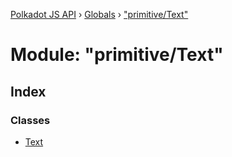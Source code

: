 [Polkadot JS API](../README.md) › [Globals](../globals.md) › ["primitive/Text"](_primitive_text_.md)

# Module: "primitive/Text"

## Index

### Classes

* [Text](../classes/_primitive_text_.text.md)
